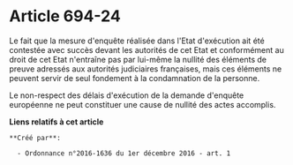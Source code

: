 # Article 694-24

Le fait que la mesure d'enquête réalisée dans l'Etat d'exécution ait été  contestée avec succès devant les autorités de cet
Etat et conformément  au droit de cet Etat n'entraîne pas par lui-même la nullité des éléments  de preuve adressés aux
autorités judiciaires françaises, mais ces  éléments ne peuvent servir de seul fondement à la condamnation de la  personne. 

Le non-respect des délais d'exécution  de la demande d'enquête européenne ne peut constituer une cause de  nullité des actes
accomplis.

**Liens relatifs à cet article**

	**Créé par**:

	  - Ordonnance n°2016-1636 du 1er décembre 2016 - art. 1
